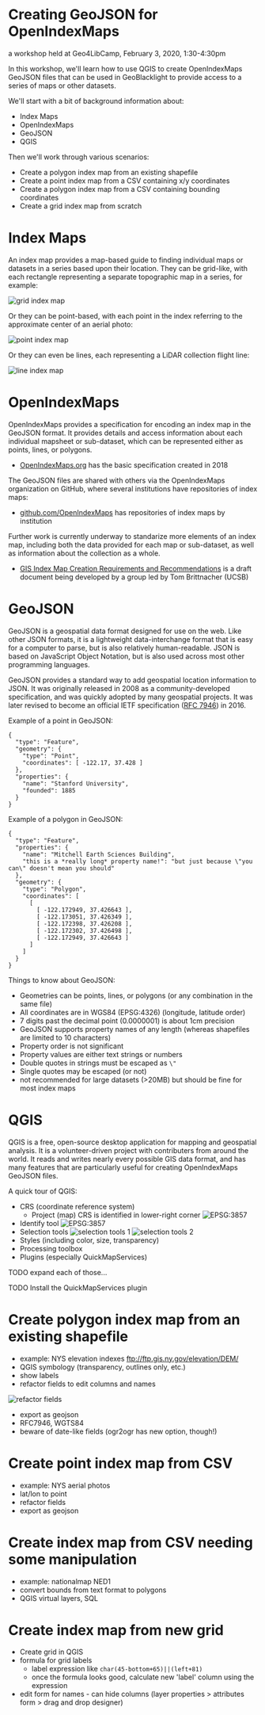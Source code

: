 # Creating GeoJSON for OpenIndexMaps
a workshop held at Geo4LibCamp, February 3, 2020, 1:30-4:30pm

In this workshop, we'll learn how to use QGIS to create OpenIndexMaps GeoJSON files that can be used in GeoBlacklight to provide access to a series of maps or other datasets.

We'll start with a bit of background information about:
- Index Maps
- OpenIndexMaps
- GeoJSON
- QGIS

Then we'll work through various scenarios:
- Create a polygon index map from an existing shapefile
- Create a point index map from a CSV containing x/y coordinates
- Create a polygon index map from a CSV containing bounding coordinates
- Create a grid index map from scratch


# Index Maps

An index map provides a map-based guide to finding individual maps or datasets in a series based upon their location.  They can be grid-like, with each rectangle representing a separate topographic map in a series, for example:

![grid index map](https://kgjenkins.github.io/indexmaps-workshop/image/index-map-grid.png)

Or they can be point-based, with each point in the index referring to the approximate center of an aerial photo:

![point index map](https://kgjenkins.github.io/indexmaps-workshop/image/index-map-points.png)

Or they can even be lines, each representing a LiDAR collection flight line:

![line index map](https://kgjenkins.github.io/indexmaps-workshop/image/index-map-lines.png)


# OpenIndexMaps

OpenIndexMaps provides a specification for encoding an index map in the GeoJSON format.  It provides details and access information about each individual mapsheet or sub-dataset, which can be represented either as points, lines, or polygons.

- [OpenIndexMaps.org](https://openindexmaps.org/) has the basic specification created in 2018

The GeoJSON files are shared with others via the OpenIndexMaps organization on GitHub, where several institutions have repositories of index maps:

- [github.com/OpenIndexMaps](https://github.com/OpenIndexMaps) has repositories of index maps by institution

Further work is currently underway to standarize more elements of an index map, including both the data provided for each map or sub-dataset, as well as information about the collection as a whole.

- [GIS Index Map Creation Requirements and Recommendations](https://docs.google.com/document/d/1GS1_4JmgUkZcehiG1qEyQB3e6mRQ7jdGC7rpyesZqIw/edit) is a draft document being developed by a group led by Tom Brittnacher (UCSB)


# GeoJSON

GeoJSON is a geospatial data format designed for use on the web.  Like other JSON formats, it is a lightweight data-interchange format that is easy for a computer to parse, but is also relatively human-readable.  JSON is based on JavaScript Object Notation, but is also used across most other programming languages.

GeoJSON provides a standard way to add geospatial location information to JSON.  It was originally released in 2008 as a community-developed specification, and was quickly adopted by many geospatial projects.  It was later revised to become an official IETF specification ([RFC 7946](https://tools.ietf.org/html/rfc7946)) in 2016.

Example of a point in GeoJSON:
```
{
  "type": "Feature",
  "geometry": {
    "type": "Point",
    "coordinates": [ -122.17, 37.428 ]
  },
  "properties": {
    "name": "Stanford University",
    "founded": 1885
  }
}
```

Example of a polygon in GeoJSON:
```
{
  "type": "Feature",
  "properties": {
    "name": "Mitchell Earth Sciences Building",
    "this is a *really long* property name!": "but just because \"you can\" doesn't mean you should"
  },
  "geometry": {
    "type": "Polygon",
    "coordinates": [
      [
        [ -122.172949, 37.426643 ],
        [ -122.173051, 37.426349 ],
        [ -122.172398, 37.426208 ],
        [ -122.172302, 37.426498 ],
        [ -122.172949, 37.426643 ]
      ]
    ]
  }
}
```

Things to know about GeoJSON:
- Geometries can be points, lines, or polygons (or any combination in the same file)
- All coordinates are in WGS84 (EPSG:4326) (longitude, latitude order)
- 7 digits past the decimal point (0.0000001) is about 1cm precision
- GeoJSON supports property names of any length (whereas shapefiles are limited to 10 characters)
- Property order is not significant
- Property values are either text strings or numbers
- Double quotes in strings must be escaped as `\"`
- Single quotes may be escaped (or not)
- not recommended for large datasets (>20MB) but should be fine for most index maps


# QGIS

QGIS is a free, open-source desktop application for mapping and geospatial analysis.  It is a volunteer-driven project with contributers from around the world.  It reads and writes nearly every possible GIS data format, and has many features that are particularly useful for creating OpenIndexMaps GeoJSON files.

A quick tour of QGIS:
- CRS (coordinate reference system)
  - Project (map) CRS is identified in lower-right corner ![EPSG:3857](https://kgjenkins.github.io/indexmaps-workshop/image/project-crs.png)
- Identify tool  ![EPSG:3857](https://kgjenkins.github.io/indexmaps-workshop/image/identify-tool.png)
- Selection tools
![selection tools 1](https://kgjenkins.github.io/indexmaps-workshop/image/selection-tools1.png)
![selection tools 2](https://kgjenkins.github.io/indexmaps-workshop/image/selection-tools2.png)
- Styles (including color, size, transparency)
- Processing toolbox
- Plugins (especially QuickMapServices)

TODO expand each of those...

TODO Install the QuickMapServices plugin


# Create polygon index map from an existing shapefile
- example: NYS elevation indexes ftp://ftp.gis.ny.gov/elevation/DEM/
- QGIS symbology (transparency, outlines only, etc.)
- show labels
- refactor fields to edit columns and names

![refactor fields](https://kgjenkins.github.io/indexmaps-workshop/image/refactor-fields.png)

- export as geojson
- RFC7946, WGTS84
- beware of date-like fields (ogr2ogr has new option, though!)

# Create point index map from CSV
- example: NYS aerial photos
- lat/lon to point
- refactor fields
- export as geojson

# Create index map from CSV needing some manipulation
- example: nationalmap NED1
- convert bounds from text format to polygons
- QGIS virtual layers, SQL

# Create index map from new grid
- Create grid in QGIS
- formula for grid labels
  - label expression like `char(45-bottom+65)||(left+81)`
  - once the formula looks good, calculate new 'label' column using the expression
- edit form for names - can hide columns (layer properties > attributes form > drag and drop designer)



